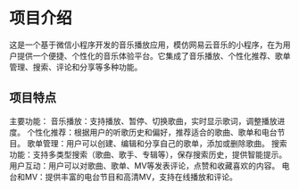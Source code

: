# 项目介绍
这是一个基于微信小程序开发的音乐播放应用，模仿网易云音乐的小程序，在为用户提供一个便捷、个性化的音乐体验平台。它集成了音乐播放、个性化推荐、歌单管理、搜索、评论和分享等多种功能。

## 项目特点
主要功能：
音乐播放：支持播放、暂停、切换歌曲，实时显示歌词，调整播放进度。
个性化推荐：根据用户的听歌历史和偏好，推荐适合的歌曲、歌单和电台节目。
歌单管理：用户可以创建、编辑和分享自己的歌单，添加或删除歌曲。
搜索功能：支持多类型搜索（歌曲、歌手、专辑等），保存搜索历史，提供智能提示。
用户互动：用户可以对歌曲、歌单、MV等发表评论，点赞和收藏喜欢的内容。
电台和MV：提供丰富的电台节目和高清MV，支持在线播放和评论。
<!-- by 梁旭东 -->